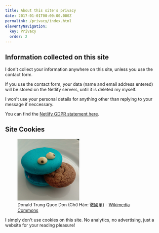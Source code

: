 ```yaml
---
title: About this site's privacy
date: 2017-01-01T00:00:00.000Z
permalink: /privacy/index.html
eleventyNavigation:
  key: Privacy
  order: 2
---
```


## Information collected on this site
I don't collect your information anywhere on this site, unless you use the contact form.

If you use the contact form, your data (name and email address entered) will be stored on the Netlify servers, until it is deleted my myself.

I won't use your personal details for anything other than replying to your message if neccessary.

You can find the [Netlify GDPR statement here](https://www.netlify.com/gdpr-ccpa).

## Site Cookies



<figure><img src="/images/Cookie_Monster.jpg" alt="A cookie shaped like Cookie Monster" class="rounded left" width="200px"><figcaption>Donald Trung Quoc Don (Chữ Hán: 徵國單) - <a href="https://commons.m.wikimedia.org/wiki/Commons:Reusing_content_outside_Wikimedia">Wikimedia Commons</a></figcaption></figure>


I simply don't use cookies on this site. No analytics, no advertising, just a website for your reading pleasure!
